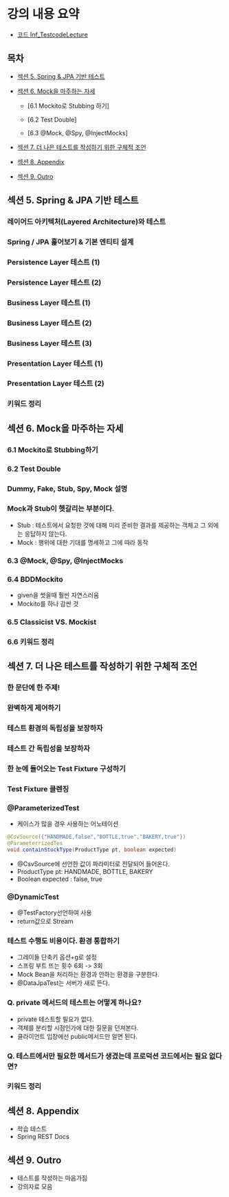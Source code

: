 # 강의 내용 요약

- [코드 Inf_TestcodeLecture](https://github.com/koratoo/Inf_TestcodeLecture.git)

## 목차

- [섹션 5. Spring & JPA 기반 테스트](#섹션-5-spring--jpa-기반-테스트)

- [섹션 6. Mock을 마주하는 자세](#섹션-6-mock을-마주하는-자세)

  - [6.1 Mockito로 Stubbing 하기]

  - [6.2 Test Double]

  - [6.3 @Mock, @Spy, @InjectMocks]

- [섹션 7. 더 나은 테스트를 작성하기 위한 구체적 조언](#섹션-7-더-나은-테스트를-작성하기-위한-구체적-조언)
- [섹션 8. Appendix](#섹션-8-appendix)
- [섹션 9. Outro](#섹션-9-outro)

## 섹션 5. Spring & JPA 기반 테스트

### 레이어드 아키텍처(Layered Architecture)와 테스트

### Spring / JPA 훑어보기 & 기본 엔티티 설계

### Persistence Layer 테스트 (1)

### Persistence Layer 테스트 (2)

### Business Layer 테스트 (1)

### Business Layer 테스트 (2)

### Business Layer 테스트 (3)

### Presentation Layer 테스트 (1)

### Presentation Layer 테스트 (2)

### 키워드 정리

## 섹션 6. Mock을 마주하는 자세

### 6.1 Mockito로 Stubbing하기

### 6.2 Test Double

### Dummy, Fake, Stub, Spy, Mock 설명

### Mock과 Stub이 헷갈리는 부분이다.

- Stub : 테스트에서 요청한 것에 대해 미리 준비한 결과를 제공하는 객체고 그 외에는 응답하지 않는다.
- Mock : 행위에 대한 기대를 명세하고 그에 따라 동작

### 6.3 @Mock, @Spy, @InjectMocks

### 6.4 BDDMockito

- given을 썻을때 훨씬 자연스러움
- Mockito를 하나 감싼 것

### 6.5 Classicist VS. Mockist

### 6.6 키워드 정리

## 섹션 7. 더 나은 테스트를 작성하기 위한 구체적 조언

### 한 문단에 한 주제!

### 완벽하게 제어하기

### 테스트 환경의 독립성을 보장하자

### 테스트 간 독립성을 보장하자

### 한 눈에 들어오는 Test Fixture 구성하기

### Test Fixture 클렌징

### @ParameterizedTest

- 케이스가 많을 경우 사용하는 어노테이션

```java
@CsvSource({"HANDMADE,false","BOTTLE,true","BAKERY,true"})
@ParameterrizedTes
void containStockType(ProductType pt, boolean expected)
```

- @CsvSource에 선언한 값이 파라미터로 전달되어 들어온다.
- ProductType pt: HANDMADE, BOTTLE, BAKERY
- Boolean expected : false, true

### @DynamicTest

- @TestFactory선언하여 사용
- return값으로 Stream

### 테스트 수행도 비용이다. 환경 통합하기

- 그레이들 단축키 옵션+g로 설정
- 스프링 부트 뜨는 횟수 6회 -> 3회
- Mock Bean을 처리하는 환경과 안하는 환경을 구분한다.
- @DataJpaTest는 서버가 새로 뜬다.

### Q. private 메서드의 테스트는 어떻게 하나요?

- private 테스트할 필요가 없다.
- 객체를 분리할 시점인가에 대한 질문을 던져본다.
- 클라이언트 입장에선 public메서드만 알면 된다.

### Q. 테스트에서만 필요한 메서드가 생겼는데 프로덕션 코드에서는 필요 없다면?

### 키워드 정리

## 섹션 8. Appendix

- 학습 테스트
- Spring REST Docs

## 섹션 9. Outro

- 테스트를 작성하는 마음가짐
- 강의자료 모음
